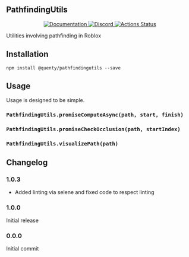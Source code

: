 ## PathfindingUtils
<div align="center">
  <a href="http://quenty.github.io/api/">
    <img src="https://img.shields.io/badge/docs-website-green.svg" alt="Documentation" />
  </a>
  <a href="https://discord.gg/mhtGUS8">
    <img src="https://img.shields.io/badge/discord-nevermore-blue.svg" alt="Discord" />
  </a>
  <a href="https://github.com/Quenty/NevermoreEngine/actions">
    <img src="https://github.com/Quenty/NevermoreEngine/workflows/lint/badge.svg" alt="Actions Status" />
  </a>
</div>

Utilities involving pathfinding in Roblox

## Installation
```
npm install @quenty/pathfindingutils --save
```

## Usage
Usage is designed to be simple.

### `PathfindingUtils.promiseComputeAsync(path, start, finish)`

### `PathfindingUtils.promiseCheckOcclusion(path, startIndex)`

### `PathfindingUtils.visualizePath(path)`


## Changelog

### 1.0.3
- Added linting via selene and fixed code to respect linting

### 1.0.0
Initial release

### 0.0.0
Initial commit
